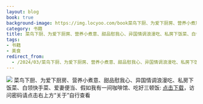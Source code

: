 ```yaml
---
layout: blog
book: true
background-image: https://img.locyoo.com/book菜鸟下厨、为爱下厨房、营养小煮意、甜品慰我心、异国情调浪漫吃、私房下饭菜、白领快手菜、爱妻便当、假如我有一间咖啡馆、吃好三顿饭.jpg
category: 书籍
title: 菜鸟下厨、为爱下厨房、营养小煮意、甜品慰我心、异国情调浪漫吃、私房下饭菜、白领快手菜、爱妻便当、假如我有一间咖啡馆、吃好三顿饭
tags:
- 书籍
- 美食
redirect_from:
  - /2024/03/菜鸟下厨、为爱下厨房、营养小煮意、甜品慰我心、异国情调浪漫吃、私房下饭菜、白领快手菜、爱妻便当、假如我有一间咖啡馆、吃好三顿饭/
---
```

![](https://img.locyoo.com/book菜鸟下厨、为爱下厨房、营养小煮意、甜品慰我心、异国情调浪漫吃、私房下饭菜、白领快手菜、爱妻便当、假如我有一间咖啡馆、吃好三顿饭.jpg)
菜鸟下厨、为爱下厨房、营养小煮意、甜品慰我心、异国情调浪漫吃、私房下饭菜、白领快手菜、爱妻便当、假如我有一间咖啡馆、吃好三顿饭: <a name = "ref1" href="https://url18.ctfile.com/f/50983618-1055432923-5183c6?p=3619">点击下载</a>，访问密码请点击右上方“关于”自行查看